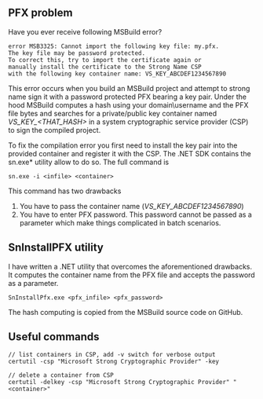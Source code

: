 ## PFX problem

Have you ever receive following MSBuild error?
```
error MSB3325: Cannot import the following key file: my.pfx. 
The key file may be password protected. 
To correct this, try to import the certificate again or 
manually install the certificate to the Strong Name CSP 
with the following key container name: VS_KEY_ABCDEF1234567890
```
This error occurs when you build an MSBuild project and attempt to strong name sign it with a password protected PFX bearing a key pair. Under the hood MSBuild computes a hash using your domain\username and the PFX file bytes and searches for a private/public key container named *VS_KEY_\<THAT_HASH\>* in a system cryptographic service provider (CSP) to sign the compiled project.

To fix the compilation error you first need to install the key pair into the provided container and register it with the CSP. The .NET SDK contains the sn.exe* utility allow to do so. The full command is 
```
sn.exe -i <infile> <container>
```
This command has two drawbacks 

 1.  You have  to pass the container name (*VS_KEY_ABCDEF1234567890*)
 2. You have to enter PFX password. This password cannot be passed as a parameter which make things complicated in batch scenarios.

## SnInstallPFX utility
I have written a .NET utility that overcomes the aforementioned drawbacks. It computes the container name from the PFX file and accepts the password as a parameter. 

```
SnInstallPfx.exe <pfx_infile> <pfx_password>
```
The hash computing is copied from the MSBuild source code on GitHub.
## Useful commands

```
// list containers in CSP, add -v switch for verbose output
certutil -csp "Microsoft Strong Cryptographic Provider" -key

// delete a container from CSP
certutil -delkey -csp "Microsoft Strong Cryptographic Provider" "<container>"

```
